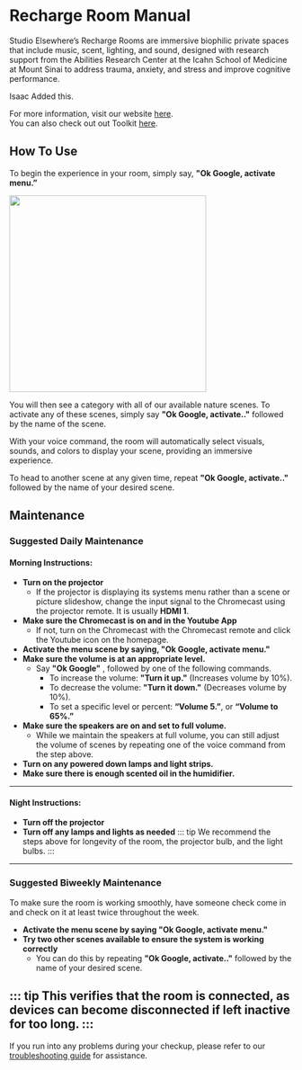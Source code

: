 #  Recharge Room Manual

Studio Elsewhere’s Recharge Rooms are immersive biophilic private spaces that include music, scent, lighting, and sound, designed with research support from the Abilities Research Center at the Icahn School of Medicine at Mount Sinai to address trauma, anxiety, and stress and improve cognitive performance.  

Isaac Added this.

For more information, visit our website <a href = https://www.studioelsewhere.co/recharge-rooms>here</a>.   
You can also check out out Toolkit <a href = "https://drive.google.com/file/d/1zQhwWflEzpdj_Dti3EV_bKXMAG3MOPyz/view?usp=sharing">here</a>.

## How To Use
To begin the experience in your room, simply say,  **"Ok Google, activate menu.”** 

<img src="./images/recharge.png" width="auto" height="350">  

You will then see a category with all of our available nature scenes. To activate any of these scenes, simply say **"Ok Google, activate.."** followed by the name of the scene.

With your voice command, the room will automatically select visuals, sounds, and colors to display your scene, providing an immersive experience.

To head to another scene at any given time, repeat **"Ok Google, activate.."** followed by the name of your desired scene.


## Maintenance
### Suggested Daily Maintenance

#### Morning Instructions:

* **Turn on the projector**
    * If the projector is displaying its systems menu rather than a scene or picture slideshow, change the input signal to the Chromecast using the projector remote. It is usually **HDMI 1**. 
* **Make sure the Chromecast is on and in the Youtube App**
    * If not, turn on the Chromecast with the Chromecast remote and click the Youtube icon on the homepage.
* **Activate the menu scene by saying, "Ok Google, activate menu."**
* **Make sure the volume is at an appropriate level.**
    * Say **"Ok Google"** , followed by one of the following commands.
        * To increase the volume: **"Turn it up."** (Increases volume by 10%).
        * To decrease the volume: **"Turn it down."** (Decreases volume by 10%).
        * To set a specific level or percent: **“Volume 5.”**, or **“Volume to 65%.”**
* **Make sure the speakers are on and set to full volume.**
    * While we maintain the speakers at full volume, you can still adjust the volume of scenes by repeating one of the voice command from the step above.
* **Turn on any powered down lamps and light strips.**
* **Make sure there is enough scented oil in the humidifier.** 

---------------------------------------------------------------------------------------------------------

#### Night Instructions:

* **Turn off the projector**
* **Turn off any lamps and lights as needed**
::: tip
We recommend the steps above for longevity of the room, the projector bulb, and the light bulbs.
:::

---------------------------------------------------------------------------------------------------------
### Suggested Biweekly Maintenance

To make sure the room is working smoothly, have someone check come in and check on it at least twice throughout the week.  


* **Activate the menu scene by saying "Ok Google, activate menu."**
* **Try two other scenes available to ensure the system is working correctly**
    * You can do this by repeating **"Ok Google, activate.."** followed by the name of your desired scene.


::: tip
This verifies that the room is connected, as devices can become disconnected if left inactive for too long.
:::
---------------------------------------------------------------------------------------------------------


If you run into any problems during your checkup, please refer to our [troubleshooting guide](trouble.md) for assistance.

